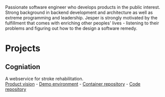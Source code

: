 Passionate software engineer who develops products in the public interest. Strong background in backend development and architecture as well as extreme programming and leadership. Jesper is strongly motivated by the fulfillment that comes with enriching other peoples' lives - listening to their problems and figuring out how to the design a software remedy.

# Projects
## Cogniation  
A webservice for stroke rehabilitation.  
[Product vision](https://github.com/jesperolsson-se/cogniation/blob/main/README.md) - [Demo environment](https://cogniation.jesperolsson.se/) - [Container repository](https://hub.docker.com/repository/docker/jesperolssonse/cogniation) - [Code repository](https://github.com/jesperolsson-se/cogniation)

<!--
**jesperolsson-se/jesperolsson-se** is a ✨ _special_ ✨ repository because its `README.md` (this file) appears on your GitHub profile.

Here are some ideas to get you started:

- 🔭 I’m currently working on ...
- 🌱 I’m currently learning ...
- 👯 I’m looking to collaborate on ...
- 🤔 I’m looking for help with ...
- 💬 Ask me about ...
- 📫 How to reach me: ...
- 😄 Pronouns: ...
- ⚡ Fun fact: ...
-->
